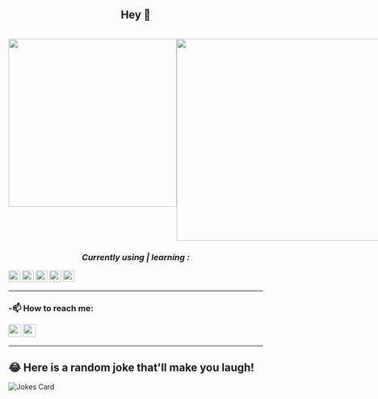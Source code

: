 <h2 style="text-align:center;">Hey 👋</h2><br>
<div align="center" style="display: flex;
  justify-content: center;">
</div>

<div align="center">
  <div style="display: flex;">
    <td valign="top"><img width="333px"  src="https://github-readme-stats.vercel.app/api/top-langs/?username=jecraftx&layout=compact&show_icons=true&title_color=blue&icon_color=blue&text_color=blue&bg_color=white"/></td>
    <td valign="top"><img width="400px" src="https://github-readme-stats.vercel.app/api?username=jecraftx&show_icons=true&title_color=blue&icon_color=blue&text_color=blue&bg_color=white"/></td>
  </div>
</div>

<i><h3 style="text-align:center;" >Currently using | learning :</h3></i>
<div>
<img src="https://camo.githubusercontent.com/444281fc4b5f8aaaa82d6d1c0e6fb26c4dfac66f543beb80d32300c6230e1f64/68747470733a2f2f696d672e736869656c64732e696f2f62616467652f2d5675652e6a732d3432423838333f7374796c653d666c61742d737175617265266c6f676f3d5675652e6a73266c6f676f436f6c6f723d7768697465" height=23>
<img src="https://camo.githubusercontent.com/e1840b4e176feb06e47500d5d74d65041ac3f193192174097956f2bea2ceea5f/68747470733a2f2f696d672e736869656c64732e696f2f62616467652f2d4d7953514c2d4632393131313f7374796c653d666c61742d737175617265266c6f676f3d4d7953514c266c6f676f436f6c6f723d7768697465" height=23>
<img src="https://camo.githubusercontent.com/4ccb4da96a82f54721a81d782267bd1b2eb1cc3ce8104d126d92cb41448d4a5f/68747470733a2f2f696d672e736869656c64732e696f2f62616467652f2d496e736f6d6e69612d3538343942453f7374796c653d666c61742d737175617265266c6f676f3d496e736f6d6e6961266c6f676f436f6c6f723d7768697465" height=23>
<img src="https://camo.githubusercontent.com/0c7d354a8e20ec01d52ae5e4b3d06b3d8c04213e62385491526136fdb81931d7/68747470733a2f2f696d672e736869656c64732e696f2f62616467652f2d48544d4c352d4533344632363f7374796c653d666c61742d737175617265266c6f676f3d48544d4c35266c6f676f436f6c6f723d7768697465" height=23>
<img src="https://camo.githubusercontent.com/f014cb541d93c2f1aeabc747e1f91385dc47de746c112eb1cdfe1d599c4edaf2/68747470733a2f2f696d672e736869656c64732e696f2f62616467652f2d435353332d3135373242363f7374796c653d666c61742d737175617265266c6f676f3d43535333266c6f676f436f6c6f723d7768697465" height=23>
</div>
<hr>



<p>
<h3>-📫 How to reach me:</h3> 
<a href="https://instagram.com/craftxscience?utm_medium=copy_l.."><img src="https://camo.githubusercontent.com/cbc854f14dc085a924da2534104c794ca78d82e06e9c02629530d3cf28b944e7/68747470733a2f2f696d672e736869656c64732e696f2f62616467652f696e7374616772616d2d4534343035462e7376673f7374796c653d666f722d7468652d6261646765266c6f676f3d696e7374616772616d266c6f676f436f6c6f723d7768697465" height=25></a> 
<a href="https://mail.google.com/mail/u/0/#inbox"><img src="https://camo.githubusercontent.com/fb6d3697ea1b63b88f1a5c69c00d63da09b38c6247447b3ccaf7b8eedb407821/68747470733a2f2f696d672e736869656c64732e696f2f62616467652f65e280916d61696c2d4431343833362e7376673f7374796c653d666f722d7468652d6261646765266c6f676f3d474d61696c266c6f676f436f6c6f723d7768697465" height=25></a> 
</p> <hr> 


## 😂 Here is a random joke that'll make you laugh!
![Jokes Card](https://readme-jokes.vercel.app/api)

